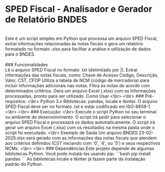 # SPED Fiscal - Analisador e Gerador de Relatório BNDES
<br/>
Este é um script simples em Python que processa um arquivo SPED Fiscal, extraí informações relacionadas às notas fiscais e gera um relatório formatado no formato .xlsx para facilitar a análise e utilização de dados para o BNDES.
<br/>
<br/>
### Funcionalidades
<br/>
Lê o arquivo SPED Fiscal no formato .txt (delimitado por |).
Extrai informações das notas fiscais, como:
Chave de Acesso
Código, Descrição, Valor, CST, CFOP
Utiliza a tabela de NCM (código de mercadoria) para incluir informações adicionais nas notas.
Filtra as notas de acordo com determinados critérios.
Gera um arquivo Excel (.xlsx) com as informações processadas, pronto para ser utilizado.
Como Usar
<\br>
<\br>
### Pré-requisitos:
<\br>
Python 3.x
Bibliotecas: pandas, locale e tkinter.
O arquivo SPED Fiscal deve ser no formato .txt e estar codificado em ISO-8859-1.
<\br>
<\br>
### Execução:
<\br>
Execute o script Python no seu terminal ou ambiente de desenvolvimento.
O script irá pedir para selecionar o arquivo SPED Fiscal e processará os dados automaticamente.
O script irá gerar um arquivo Excel (.xlsx) com os resultados na mesma pasta onde o script foi executado.
<\br>
Exemplo de Saída
Um arquivo BNDES 23-02-2025.xlsx será gerado com as informações das notas fiscais que atendem aos critérios definidos (CST iniciando com '0', '4', ou '5') e seus respectivos NCMs.
<\br>
<\br>
### Dependências
Este projeto depende de algumas bibliotecas Python. Você pode instalá-las usando pip:
```bash
pip install pandas
```
As bibliotecas locale e tkinter já fazem parte da instalação padrão do Python.
